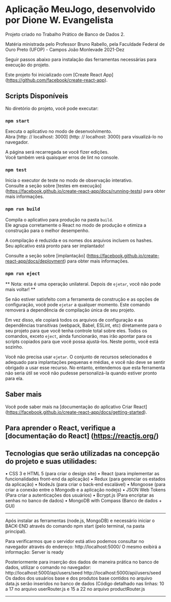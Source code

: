 # Aplicação MeuJogo, desenvolvido por Dione W. Evangelista
Projeto criado no Trabalho Prático de Banco de Dados 2. 

Matéria ministrada pelo Professor Bruno Rabello, pela Faculdade Federal de Ouro Preto (UFOP) - Campos João Monlevade
2021-Dez

Seguir passos abaixo para instalação das ferramentas necessárias para execução do projeto.

Este projeto foi inicializado com [Create React App] (https://github.com/facebook/create-react-app).

## Scripts Disponíveis

No diretório do projeto, você pode executar:

### `npm start`

Executa o aplicativo no modo de desenvolvimento. \
Abra [http: // localhost: 3000] (http: // localhost: 3000) para visualizá-lo no navegador.

A página será recarregada se você fizer edições. \
Você também verá quaisquer erros de lint no console.

### `npm test`

Inicia o executor de teste no modo de observação interativo. \
Consulte a seção sobre [testes em execução] (https://facebook.github.io/create-react-app/docs/running-tests) para obter mais informações.

### `npm run build`

Compila o aplicativo para produção na pasta `build`. \
Ele agrupa corretamente o React no modo de produção e otimiza a construção para o melhor desempenho.

A compilação é reduzida e os nomes dos arquivos incluem os hashes. \
Seu aplicativo está pronto para ser implantado!

Consulte a seção sobre [implantação] (https://facebook.github.io/create-react-app/docs/deployment) para obter mais informações.

### `npm run eject`

** Nota: esta é uma operação unilateral. Depois de `ejetar`, você não pode mais voltar! **

Se não estiver satisfeito com a ferramenta de construção e as opções de configuração, você pode `ejetar` a qualquer momento. Este comando removerá a dependência de compilação única de seu projeto.

Em vez disso, ele copiará todos os arquivos de configuração e as dependências transitivas (webpack, Babel, ESLint, etc) diretamente para o seu projeto para que você tenha controle total sobre eles. Todos os comandos, exceto `eject`, ainda funcionarão, mas irão apontar para os scripts copiados para que você possa ajustá-los. Neste ponto, você está sozinho.

Você não precisa usar `ejetar`. O conjunto de recursos selecionados é adequado para implantações pequenas e médias, e você não deve se sentir obrigado a usar esse recurso. No entanto, entendemos que esta ferramenta não seria útil se você não pudesse personalizá-la quando estiver pronto para ela.

## Saber mais

Você pode saber mais na [documentação do aplicativo Criar React] (https://facebook.github.io/create-react-app/docs/getting-started).

Para aprender o React, verifique a [documentação do React] (https://reactjs.org/)
--------------------------------------------------------------------------------------------------------------------------

## Tecnologias que serão utilizadas na concepção do projeto e suas utilidades:
•	CSS 3 e HTML 5 (para criar o design site)
•	React (para implementar as funcionalidades front-end da aplicação)
•	Redux (para gerenciar os estados da aplicação)
•	NodeJs (para criar o back-end escalável)
•	Mongoose (para criar a conexão entre o Mongodb e a aplicação nodejs)
•	JSON Web Tokens (Para criar a autenticações dos usuários)
•	Bcrypt.js (Para encriptar as senhas no banco de dados)
•	MongoDB with Compass (Banco de dados + GUI)

--------------------------------------------------------------------------------------------------------------------------

Após instalar as ferramentas (node.js, MongoDB) e necessário iniciar o BACK-END através do comando npm start (pelo terminal, na pasta principal).

Para verificarmos que o servidor está ativo podemos consultar no navegador através do endereço: http://localhost:5000/
O mesmo exibirá a informação: Server is ready

Posteriormente para inserção dos dados de maneira prática no banco de dados,  utilizar o comando no navegador:
http://localhost:5000/api/users/seed
http://localhost:5000/api/users/seed
Os dados dos usuários base e dos produtos base contidos no arquivo data.js serão inseridos no banco de dados (Código detalhado nas linhas: 10 a 17 no arquivo userRouter.js e 15 a 22 no arquivo productRouter.js

--------------------------------------------------------------------------------------------------------------------------
